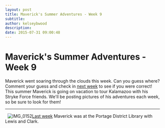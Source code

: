 ```yaml
---
layout: post
title: Maverick's Summer Adventures - Week 9
subtitle:
author: kelseybwood
description:
date: 2015-07-31 09:00:48
---
```


# Maverick's Summer Adventures - Week 9

Maverick went soaring through the clouds this week. Can you guess where? Comment your guess and check in [next week](/2015/08/07/mavericks-summer-adventures-week-10/) to see if you were correct! This summer Maverick is going on vacation to tour Kalamazoo with his Stryke Force friends. We'll be posting pictures of his adventures each week, so be sure to look for them!

* * *

  ![IMG_0152](/wp-content/uploads/2015/07/IMG_0152-300x225.jpg)[Last week](http://strykeforce.org/2015/07/24/mavericks-summer-adventures-week-8/) Maverick was at the Portage District Library with Lewis and Clark.
